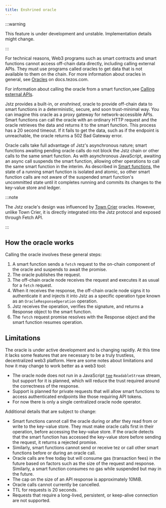 ```yaml
---
title: Enshrined oracle
---
```


:::warning

This feature is under development and unstable.
Implementation details might change.

:::

For technical reasons, Web3 programs such as smart contracts and smart functions cannot access off-chain data directly, including calling external APIs.
They must use programs called oracles to get data that is not available to them on the chain.
For more information about oracles in general, see [Oracles](https://docs.tezos.com/smart-contracts/oracles) on docs.tezos.com.

For information about calling the oracle from a smart function,see [Calling external APIs](/functions/apis).

Jstz provides a built-in, or _enshrined_, oracle to provide off-chain data to smart functions in a deterministic, secure, and soon trust-minimal way.
You can imagine this oracle as a proxy gateway for network-accessible APIs.
Smart functions can call the oracle with an ordinary HTTP request and the oracle retrieves the data and returns it to the smart function.
This process has a 20 second timeout.
If it fails to get the data, such as if the endpoint is unreachable, the oracle returns a 502 Bad Gateway error.

Oracle calls take full advantage of Jstz's asynchronous nature; smart functions awaiting pending oracle calls do not block the Jstz chain or other calls to the same smart function.
As with asynchronous JavaScript, awaiting an async call suspends the smart function, allowing other operations to call the same smart function in the interim.
As described in [Smart functions](/functions/overview), the state of a running smart function is isolated and atomic, so other smart function calls are not aware of the suspended smart function's uncommitted state until it completes running and commits its changes to the key-value store and ledger.

:::note

The Jstz oracle's design was influenced by [Town Crier](https://www.town-crier.org/dev/) oracles.
However, unlike Town Crier, it is directly integrated into the Jstz protocol and exposed through Fetch API.

:::

## How the oracle works

Calling the oracle involves these general steps:

1. A smart function sends a `fetch` request to the on-chain component of the oracle and suspends to await the promise.
1. The oracle publishes the request.
1. The off-chain oracle node receives the request and executes it as usual for a `fetch` request.
1. When it receives the response, the off-chain oracle node signs it to authenticate it and injects it into Jstz as a specific operation type known as an `OracleResponseOperation` operation.
1. Jstz receives the operation, verifies the signature, and returns a Response object to the smart function.
1. The `fetch` request promise resolves with the Response object and the smart function resumes operation.

## Limitations

The oracle is under active development and is changing rapidly.
At this time it lacks some features that are necessary to be a truly trustless, decentralized web3 platform.
Here are some notes about limitations and how it may change to work better as a web3 tool:

- The oracle node does not run in a JavaScript [`tee`](https://streams.spec.whatwg.org/#tee-a-readable-stream) `ReadableStream` stream, but support for it is planned, which will reduce the trust required around the correctness of the response.
- Support is planned for private requests that will allow smart functions to access authenticated endpoints like those requiring API tokens.
- For now there is only a single centralized oracle node operator.

Additional details that are subject to change:

- Smart functions cannot call the oracle during or after they read from or write to the key-value store.
  They must make oracle calls first in their operation, before accessing the key-value store.
  If the oracle detects that the smart function has accessed the key-value store before sending the request, it returns a rejected promise.
- Similarly, smart functions cannot send or receive tez or call other smart functions before or during an oracle call.
- Oracle calls are free today but will consume gas (transaction fees) in the future based on factors such as the size of the request and response.
  Similarly, a smart function consumes no gas while suspended but may in the future.
- The cap on the size of an API response is approximately 10MiB.
- Oracle calls cannot currently be cancelled.
- TTL for requests is 20 seconds.
- Requests that require a long-lived, persistent, or keep-alive connection are not supported.

